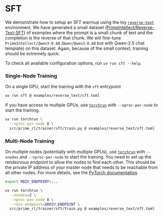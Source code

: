 # SFT

We demonstrate how to setup an SFT warmup using the toy [`reverse-text`](https://app.primeintellect.ai/dashboard/environments/primeintellect/reverse-text) environment. We have generated a small dataset ([PrimeIntellect/Reverse-Text-SFT](https://huggingface.co/PrimeIntellect/Reverse-Text-SFT)) of examples where the prompt is a small chunk of text and the completion is the reverse of that chunk. We will fine-tune `PrimeIntellect/Qwen3-0.6B` (`Qwen/Qwen3-0.6B` but with Qwen-2.5 chat template) on this dataset. Again, because of the small context, training should be extremely quick.

To check all available configuration options, run `uv run sft --help`.


### Single-Node Training

On a single GPU, start the training with the `sft` entrypoint

```bash
uv run sft @ examples/reverse_text/sft.toml
```

If you have access to multiple GPUs, use [`torchrun`](https://docs.pytorch.org/docs/stable/elastic/run.html) with `--nproc-per-node` to start the training. 

```bash
uv run torchrun \
  --nproc-per-node 8 \
  src/prime_rl/trainer/sft/train.py @ examples/reverse_text/sft.toml
```

### Multi-Node Training

On multiple nodes (potentially with multiple GPUs), use [`torchrun`](https://docs.pytorch.org/docs/stable/elastic/run.html) with `--nnodes` and `--nproc-per-node` to start the training. You need to set up the rendezvous endpoint to allow the nodes to find each other. This should be the private IP address of your master node that needs to be reachable from all other nodes. For more details, see the [PyTorch documentation](https://docs.pytorch.org/docs/stable/elastic/run.html).

```bash
export RDZV_ENDPOINT=...
```

```bash
uv run torchrun \
  --nnodes=2 \
  --nproc-per-node 8 \
  --rdzv-endpoint=$RDZV_ENDPOINT \
  src/prime_rl/trainer/sft/train.py @ examples/reverse_text/sft.toml
```